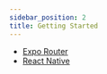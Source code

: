 ```yaml
---
sidebar_position: 2
title: Getting Started
---
```


- [Expo Router](/docs/installation/expo-router)
- [React Native](/docs/installation/react-native)
